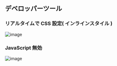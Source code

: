 ## デベロッパーツール

### リアルタイムで CSS 設定( インラインスタイル )
![image](https://user-images.githubusercontent.com/1501327/164596486-4389f027-95b9-419b-b27d-5a0396539fd3.png)


### JavaScript 無効
![image](https://user-images.githubusercontent.com/1501327/164588374-a34773bc-d2dc-4c9a-b50a-443aa3c54785.png)
